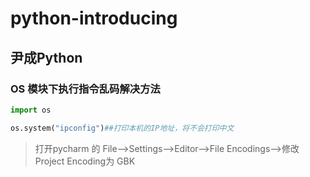 # python-introducing


## 尹成Python



### OS 模块下执行指令乱码解决方法
```Python
import os

os.system("ipconfig")##打印本机的IP地址，将不会打印中文


```

> 打开pycharm 的 File-->Settings-->Editor-->File Encodings-->修改Project Encoding为 GBK


